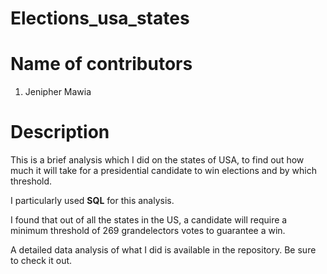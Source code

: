 # Elections_usa_states

# Name of contributors
1. Jenipher Mawia

# Description
This is a brief analysis which I did on the states of USA, to find out how much it will take for a presidential candidate to win elections and by which threshold. 

I particularly used **SQL** for this analysis. 

I found that out of all the states in the US, a candidate will require a minimum threshold of 269 grandelectors votes to guarantee a win.

A detailed data analysis of what I did is available in the repository. Be sure to check it out. 


